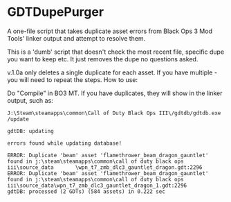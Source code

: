 # GDTDupePurger
A one-file script that takes duplicate asset errors from Black Ops 3 Mod Tools' linker output and attempt to resolve them.

This is a 'dumb' script that doesn't check the most recent file, specific dupe you want to keep etc.
It just removes the dupe no questions asked.

v.1.0a only deletes a single duplicate for each asset. If you have multiple - you will need to repeat the steps.
How to use:

Do "Compile" in BO3 MT. If you have duplicates, they will show in the linker output, such as:

    J:\Steam\steamapps\common\Call of Duty Black Ops III\/gdtdb/gdtdb.exe /update

    gdtDB: updating

    errors found while updating database!

    ERROR: Duplicate 'beam' asset 'flamethrower_beam_dragon_gauntlet' found in j:\steam\steamapps\common\call of duty black ops iii\source_data       \wpn_t7_zmb_dlc3_gauntlet_dragon.gdt:2296
    ERROR: Duplicate 'beam' asset 'flamethrower_beam_dragon_gauntlet' found in j:\steam\steamapps\common\call of duty black ops iii\source_data\wpn_t7_zmb_dlc3_gauntlet_dragon_1.gdt:2296
    gdtDB: processed (2 GDTs) (584 assets) in 0.222 sec






